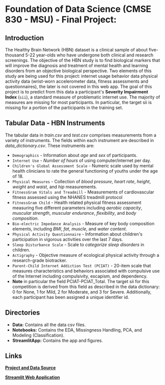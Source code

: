 # Foundation of Data Science (CMSE 830 - MSU) - Final Project:

## Introduction
The Healthy Brain Network (HBN) dataset is a clinical sample of about five-thousand 5-22 year-olds who have undergone both clinical and research screenings. The objective of the HBN study is to find biological markers that will improve the diagnosis and treatment of mental health and learning disorders from an objective biological perspective. Two elements of this study are being used for this project: internet usage behavior data physical activity data (wrist-worn accelerometer data, fitness assessments and questionnaires), the later is not covered in this web app. The goal of this project is to predict from this data a participant's **Severity Impairment Index** (`sii`), a standard measure of problematic internet use. The majority of measures are missing for most participants. In particular, the target sii is missing for a portion of the participants in the training set.

## Tabular Data - HBN Instruments
The tabular data in *train.csv* and *test.csv* comprises measurements from a variety of instruments. The fields within each instrument are described in *data_dictionary.csv*. These instruments are:
* `Demographics` - Information about *age* and *sex* of participants.
* `Internet Use` - *Number of hours* of using computer/internet per day.
* `Children's Global Assessment Scale` - Numeric scale used by mental health clinicians to rate the general functioning of youths under the age of 18.
* `Physical Measures` - Collection of *blood pressure*, *heart rate*, *height*, *weight* and *waist*, and *hip* measurements.
* `FitnessGram Vitals and Treadmill` - Measurements of cardiovascular fitness assessed using the NHANES treadmill protocol
* `FitnessGram Child` - Health related physical fitness assessment measuring five different parameters including *aerobic capacity*, *muscular strength*, *muscular endurance*, *flexibility*, and *body composition*.
* `Bio-electric Impedance Analysis` - Measure of key body composition elements, including *BMI*, *fat*, *muscle*, and *water content*.
* `Physical Activity Questionnaire` - Information about children's participation in vigorous activities over the last 7 days.
* `Sleep Disturbance Scale` - Scale to *categorize sleep disorders* in children.
* `Actigraphy` - Objective measure of ecological physical activity through a research-grade biotracker.
* `Parent-Child Internet Addiction Test (PCIAT)` - 20-item scale that measures characteristics and behaviors associated with compulsive use of the Internet including compulsivity, escapism, and dependency.
* **Note** in particular the field PCIAT-PCIAT_Total. The target sii for this competition is derived from this field as described in the data dictionary: 0 for None, 1 for Mild, 2 for Moderate, and 3 for Severe. Additionally, each participant has been assigned a unique identifier id.

## Directories
* **Data:** Contains all the data csv files.
* **Notebooks:** Contains the EDA, Missingness Handling, PCA, and Modeling (Classification).
* **StreamlitApp:** Contains the app and figures.

## Links
**[Project and Data Source](https://www.kaggle.com/competitions/child-mind-institute-problematic-internet-use/overview)**

**[Streamlit Web Application](https://fdsfinal-child-mind-institute-problematic-internet-use.streamlit.app/)**


